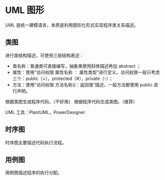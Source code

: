 # UML 图形

UML 是统一建模语言，本质是利用图形化形式实现程序类关系描述。


## 类图

进行类结构描述，可使用三层结构表述：
* 类名称：普通类可直接编写，抽象类使用斜体描述再加 abstract ；
* 属性：使用“访问权限 属性名称 ： 属性类型”进行定义，访问权限一般只考虑三个：public（+），protected（#），private（-）；
* 方法：使用“访问权限 方法名称()：返回值”描述，一般方法都使用 public 进行声明。

根据类图生成程序代码。（不好用）
根据程序代码生成类图。（推荐）

UML 工具：PlantUML，PowerDesigner


## 时序图

时序图主要描述代码执行流程。

## 用例图

用例图描述程序的执行分配。
